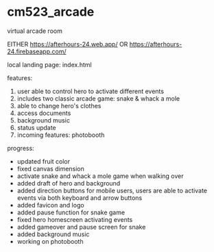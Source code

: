 # cm523_arcade
virtual arcade room

EITHER  https://afterhours-24.web.app/  OR  https://afterhours-24.firebaseapp.com/ 

local landing page: index.html

features:
1. user able to control hero to activate different events
2. includes two classic arcade game: snake & whack a mole
3. able to change hero's clothes
4. access documents
5. background music
6. status update
7. incoming features: photobooth

progress:
* updated fruit color
* fixed canvas dimension
* activate snake and whack a mole game when walking over
* added draft of hero and background
* added direction buttons for mobile users, users are able to activate events via both keyboard and arrow buttons
* added favicon and logo
* added pause function for snake game
* fixed hero homescreen activating events
* added gameover and pause screen for snake
* added background music
* working on photobooth

